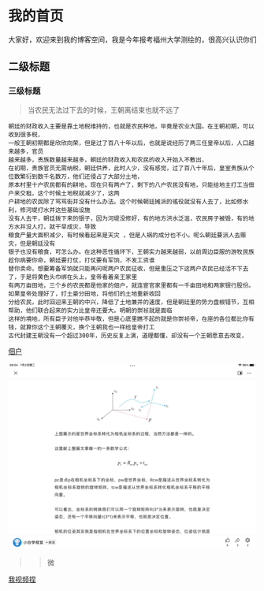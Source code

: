 # 我的首页


<p align=＂center">
大家好，欢迎来到我的博客空间，我是今年报考福州大学测绘的，很高兴认识你们
</p>


  
## 二级标题

### 三级标题
> 当农民无法过下去的时候，王朝离结束也就不远了

    朝廷的财政收入主要是靠土地税维持的，也就是农民种地，毕竟是农业大国。在王朝初期，可以收到很多税，
    一般王朝初期都是欣欣向荣，但是过了百八十年以后，也就是说经历了两三任皇帝以后，人口越来越多，官员
    越来越多，贵族数量越来越多，朝廷的财政收入和农民的收入开始入不敷出，
    在初期，贵族官员无需纳税，朝廷供养，此时人少，没有感觉，过了百八十年后，皇室贵族从个位数繁衍到数千名数万，他们还侵占了大部分土地，
    原本村里十户农民都有的耕地，现在只有两户了，剩下的八户农民没有地，只能给地主打工当佃户来交租，这个时候土地税就减少了，这两
    户耕地的农民除了骂骂街并没有什么办法。这个时候朝廷摊派的徭役就没有人去了，比如修水利，修河堤打水井这些基础设施
    没有人去干，朝廷拨下来的银子，因为河堤没修好，有的地方洪水泛滥，农民房子被毁，有的地方水井没人打，就干旱成灾，导致
    粮食产量大面积减少，有时候看起来是天灾 ，但是人祸的成分也不小。呢么朝廷要派人去赈灾，但是朝廷没有
    银子也没有粮食，可怎么办。在这种恶性循环下，王朝实力越来越弱，以前周边臣服的游牧民族趁你病要你命，朝廷要打仗，打仗要有军饷，不发工资谁
    替你卖命，想要筹备军饷就只能再问呢两户农民征收，但是重压之下这两户农民已经活不下去了，于是将黄色头巾绑在头上，皇帝看着亲王家里
    有两万亩田地，三个乡的农民都是他家的佃户，就连宦官家里都有一千亩田地和两家银行股份。如果皇帝处理好了，打土豪分田地，将他们的土地重新收回
    分给农民，此时回迎来王朝的中兴，降低了土地兼并的速度，但是朝廷里的势力盘根错节，互相帮助，他们联合起来的实力比皇帝还要大。明朝的崇祯就是面临
    这样的境地，所有臣子对他毕恭毕敬，但是心底里瞧不起的就是你崇祯帝，在座的各位都比你有钱，就算你这个王朝覆灭，换个王朝我也一样给皇帝打工
    古代封建王朝没有一个超过300年，历史反复上演，道理都懂，却没有一个王朝愿意去改变，
    

[佃户](https://zhidao.baidu.com/question/991461279207700539/answer/4012922016.html)









![图片，，，](./qq.png)
  >> 微

[我视频捏](https://photo.baidu.com/photo/wap/albumShare/share/27143205929874584?from=linkShare)







